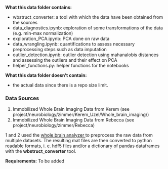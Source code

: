 **What this data folder contains:**

- wbstruct_converter: a tool with which the data have been obtained from the sources
- data_diagnostics.ipynb: exploration of some transformations of the data (e.g. min-max normalization) 
- exploration_PCA.ipynb: PCA done on raw data
- data_wrangling.ipynb: quantifications to assess necessary preprocessing steps such as data imputation 
- outlier_detection.ipynb: outlier detection using mahanalobis distances and assessing the outliers and their effect on PCA
- helper_functions.py: helper functions for the notebooks

**What this data folder doesn't contain:**

- the actual data since there is a repo size limit.

### Data Sources 

1) Immobilized Whole Brain Imaging Data from Kerem (see project/neurobiology/zimmer/Kerem_Uzel/Whole_brain_imaging/)
2) Immobilized Whole Brain Imaging Data from Rebecca (see project/neurobiology/zimmer/Rebecca) 

1 and 2 used the [whole brain analyzer ](https://github.com/Zimmer-lab/whole_brain_analyzer_MATLAB) to preprocess the raw data from multiple datasets. The resulting mat files are then converted to python readable formats, i. e. hdf5 files and/or a dictionary of pandas dataframes with the **wbstruct_converter** tool. 

**Requirements:** To be added
